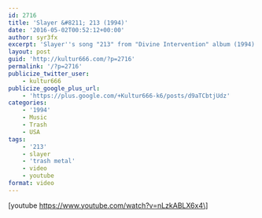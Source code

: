 ```yaml
---
id: 2716
title: 'Slayer &#8211; 213 (1994)'
date: '2016-05-02T00:52:12+00:00'
author: syr3fx
excerpt: 'Slayer''s song "213" from "Divine Intervention" album (1994).'
layout: post
guid: 'http://kultur666.com/?p=2716'
permalink: '/?p=2716'
publicize_twitter_user:
    - kultur666
publicize_google_plus_url:
    - 'https://plus.google.com/+Kultur666-k6/posts/d9aTCbtjUdz'
categories:
    - '1994'
    - Music
    - Trash
    - USA
tags:
    - '213'
    - slayer
    - 'trash metal'
    - video
    - youtube
format: video
---
```


\[youtube https://www.youtube.com/watch?v=nLzkABLX6x4\]
